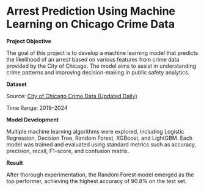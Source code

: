 # Arrest Prediction Using Machine Learning on Chicago Crime Data

**Project Objective**

The goal of this project is to develop a machine learning model that predicts the likelihood of an arrest based on various features from crime data provided by the City of Chicago. 
The model aims to assist in understanding crime patterns and improving decision-making in public safety analytics.

**Dataset**

Source: [City of Chicago Crime Data (Updated Daily)](https://data.cityofchicago.org/Public-Safety/Crime-Data-Current-Year-Updated-Daily-/ijzp-q8t2)  

Time Range: 2019–2024

**Model Development**

Multiple machine learning algorithms were explored, including Logistic Regression, Decision Tree, Random Forest, XGBoost, and LightGBM. Each model was trained and evaluated using standard metrics such as accuracy, precision, recall, F1-score, and confusion matrix. 

**Result**

After thorough experimentation, the Random Forest model emerged as the top performer, achieving the highest accuracy of 90.8% on the test set.
